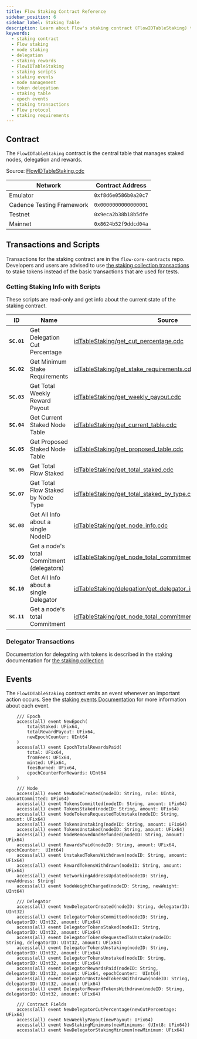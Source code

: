 ```yaml
---
title: Flow Staking Contract Reference
sidebar_position: 6
sidebar_label: Staking Table
description: Learn about Flow's staking contract (FlowIDTableStaking) that manages staked nodes, delegation, and rewards. Understand how to interact with staking functionality through transactions and scripts.
keywords:
  - staking contract
  - Flow staking
  - node staking
  - delegation
  - staking rewards
  - FlowIDTableStaking
  - staking scripts
  - staking events
  - node management
  - token delegation
  - staking table
  - epoch events
  - staking transactions
  - Flow protocol
  - staking requirements
---
```


## Contract

The `FlowIDTableStaking` contract is the central table that manages staked nodes, delegation and rewards.

Source: [FlowIDTableStaking.cdc](https://github.com/onflow/flow-core-contracts/blob/master/contracts/FlowIDTableStaking.cdc)

| Network                   | Contract Address     |
| ------------------------- | -------------------- |
| Emulator                  | `0xf8d6e0586b0a20c7` |
| Cadence Testing Framework | `0x0000000000000001` |
| Testnet                   | `0x9eca2b38b18b5dfe` |
| Mainnet                   | `0x8624b52f9ddcd04a` |

## Transactions and Scripts

Transactions for the staking contract are in the `flow-core-contracts` repo.
Developers and users are advised to use [the staking collection transactions](../../../protocol/staking/14-staking-collection.md)
to stake tokens instead of the basic transactions that are used for tests.

### Getting Staking Info with Scripts

These scripts are read-only and get info about the current state of the staking contract.

| ID          | Name                                       | Source                                                                                                                                                                                                            |
| ----------- | ------------------------------------------ | ----------------------------------------------------------------------------------------------------------------------------------------------------------------------------------------------------------------- |
| **`SC.01`** | Get Delegation Cut Percentage              | [idTableStaking/get_cut_percentage.cdc](https://github.com/onflow/flow-core-contracts/blob/master/transactions/idTableStaking/scripts/get_cut_percentage.cdc)                                                     |
| **`SC.02`** | Get Minimum Stake Requirements             | [idTableStaking/get_stake_requirements.cdc](https://github.com/onflow/flow-core-contracts/blob/master/transactions/idTableStaking/scripts/get_stake_requirements.cdc)                                             |
| **`SC.03`** | Get Total Weekly Reward Payout             | [idTableStaking/get_weekly_payout.cdc](https://github.com/onflow/flow-core-contracts/blob/master/transactions/idTableStaking/scripts/get_weekly_payout.cdc)                                                       |
| **`SC.04`** | Get Current Staked Node Table              | [idTableStaking/get_current_table.cdc](https://github.com/onflow/flow-core-contracts/blob/master/transactions/idTableStaking/scripts/get_current_table.cdc)                                                       |
| **`SC.05`** | Get Proposed Staked Node Table             | [idTableStaking/get_proposed_table.cdc](https://github.com/onflow/flow-core-contracts/blob/master/transactions/idTableStaking/scripts/get_proposed_table.cdc)                                                     |
| **`SC.06`** | Get Total Flow Staked                      | [idTableStaking/get_total_staked.cdc](https://github.com/onflow/flow-core-contracts/blob/master/transactions/idTableStaking/scripts/get_total_staked.cdc)                                                         |
| **`SC.07`** | Get Total Flow Staked by Node Type         | [idTableStaking/get_total_staked_by_type.cdc](https://github.com/onflow/flow-core-contracts/blob/master/transactions/idTableStaking/scripts/get_total_staked_by_type.cdc)                                         |
| **`SC.08`** | Get All Info about a single NodeID         | [idTableStaking/get_node_info.cdc](https://github.com/onflow/flow-core-contracts/blob/master/transactions/idTableStaking/scripts/get_node_info.cdc)                                                               |
| **`SC.09`** | Get a node's total Commitment (delegators) | [idTableStaking/get_node_total_commitment.cdc](https://github.com/onflow/flow-core-contracts/blob/master/transactions/idTableStaking/scripts/get_node_total_commitment.cdc)                                       |
| **`SC.10`** | Get All Info about a single Delegator      | [idTableStaking/delegation/get_delegator_info.cdc](https://github.com/onflow/flow-core-contracts/blob/master/transactions/idTableStaking/delegation/get_delegator_info.cdc)                                       |
| **`SC.11`** | Get a node's total Commitment              | [idTableStaking/get_node_total_commitment_without_delegators.cdc](https://github.com/onflow/flow-core-contracts/blob/master/transactions/idTableStaking/scripts/get_node_total_commitment_without_delegators.cdc) |

### Delegator Transactions

Documentation for delegating with tokens is described in the staking documentation
for [the staking collection](../../../protocol/staking/14-staking-collection.md)

## Events

The `FlowIDTableStaking` contract emits an event whenever an important action occurs.
See the [staking events Documentation](../../../protocol/staking/07-staking-scripts-events.md) for more information about each event.

```cadence
    /// Epoch
    access(all) event NewEpoch(
        totalStaked: UFix64,
        totalRewardPayout: UFix64,
        newEpochCounter: UInt64
    )
    access(all) event EpochTotalRewardsPaid(
        total: UFix64,
        fromFees: UFix64,
        minted: UFix64,
        feesBurned: UFix64,
        epochCounterForRewards: UInt64
    )

    /// Node
    access(all) event NewNodeCreated(nodeID: String, role: UInt8, amountCommitted: UFix64)
    access(all) event TokensCommitted(nodeID: String, amount: UFix64)
    access(all) event TokensStaked(nodeID: String, amount: UFix64)
    access(all) event NodeTokensRequestedToUnstake(nodeID: String, amount: UFix64)
    access(all) event TokensUnstaking(nodeID: String, amount: UFix64)
    access(all) event TokensUnstaked(nodeID: String, amount: UFix64)
    access(all) event NodeRemovedAndRefunded(nodeID: String, amount: UFix64)
    access(all) event RewardsPaid(nodeID: String, amount: UFix64, epochCounter:  UInt64)
    access(all) event UnstakedTokensWithdrawn(nodeID: String, amount: UFix64)
    access(all) event RewardTokensWithdrawn(nodeID: String, amount: UFix64)
    access(all) event NetworkingAddressUpdated(nodeID: String, newAddress: String)
    access(all) event NodeWeightChanged(nodeID: String, newWeight: UInt64)

    /// Delegator
    access(all) event NewDelegatorCreated(nodeID: String, delegatorID: UInt32)
    access(all) event DelegatorTokensCommitted(nodeID: String, delegatorID: UInt32, amount: UFix64)
    access(all) event DelegatorTokensStaked(nodeID: String, delegatorID: UInt32, amount: UFix64)
    access(all) event DelegatorTokensRequestedToUnstake(nodeID: String, delegatorID: UInt32, amount: UFix64)
    access(all) event DelegatorTokensUnstaking(nodeID: String, delegatorID: UInt32, amount: UFix64)
    access(all) event DelegatorTokensUnstaked(nodeID: String, delegatorID: UInt32, amount: UFix64)
    access(all) event DelegatorRewardsPaid(nodeID: String, delegatorID: UInt32, amount: UFix64, epochCounter:  UInt64)
    access(all) event DelegatorUnstakedTokensWithdrawn(nodeID: String, delegatorID: UInt32, amount: UFix64)
    access(all) event DelegatorRewardTokensWithdrawn(nodeID: String, delegatorID: UInt32, amount: UFix64)

    /// Contract Fields
    access(all) event NewDelegatorCutPercentage(newCutPercentage: UFix64)
    access(all) event NewWeeklyPayout(newPayout: UFix64)
    access(all) event NewStakingMinimums(newMinimums: {UInt8: UFix64})
    access(all) event NewDelegatorStakingMinimum(newMinimum: UFix64)
```
